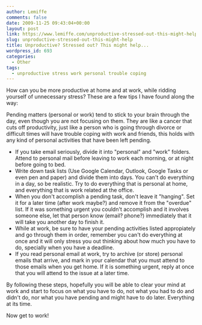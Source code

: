 ```yaml
---
author: Lemiffe
comments: false
date: 2009-11-25 09:43:04+00:00
layout: post
link: https://www.lemiffe.com/unproductive-stressed-out-this-might-help/
slug: unproductive-stressed-out-this-might-help
title: Unproductive? Stressed out? This might help...
wordpress_id: 693
categories:
  - Other
tags:
  - unproductive stress work personal trouble coping
---
```


How can you be more productive at home and at work, while ridding yourself of unnecessary stress? These are a few tips I have found along the way:

Pending matters (personal or work) tend to stick to your brain through the day, even though you are not focusing on them. They are like a cancer that cuts off productivity, just like a person who is going through divorce or difficult times will have trouble coping with work and friends, this holds with any kind of personal activities that have been left pending.

- If you take email seriously, divide it into "personal" and "work" folders. Attend to personal mail before leaving to work each morning, or at night before going to bed.
- Write down task lists (Use Google Calendar, Outlook, Google Tasks or even pen and paper) and divide them into days. You can't do everything in a day, so be realistic. Try to do everything that is personal at home, and everything that is work related at the office.
- When you don't accomplish a pending task, don't leave it "hanging". Set it for a later time (after work maybe?) and remove it from the "overdue" list. If it was something urgent you couldn't accomplish and it involves someone else, let that person know (email? phone?) immediately that it will take you another day to finish it.
- While at work, be sure to have your pending activities listed appropiately and go through them in order, remember you can't do everything at once and it will only stress you out thinking about how much you have to do, specially when you have a deadline.
- If you read personal email at work, try to archive (or store) personal emails that arrive, and mark in your calendar that you must attend to those emails when you get home. If it is something urgent, reply at once that you will attend to the issue at a later time.

By following these steps, hopefully you will be able to clear your mind at work and start to focus on what you have to do, not what you had to do and didn't do, nor what you have pending and might have to do later. Everything at its time.

Now get to work!
